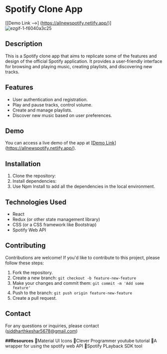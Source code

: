 # Spotify Clone App
[[Demo Link -->] 
(https://allnewspotify.netlify.app/)]<br>
![ezgif-1-f6040a3c25](https://github.com/newsid2024/Spotify_clone_/assets/108874631/73bf367a-a2bb-4627-b773-2120ef0e6e32)

## Description

This is a Spotify clone app that aims to replicate some of the features and design of the official Spotify application. It provides a user-friendly interface for browsing and playing music, creating playlists, and discovering new tracks.

## Features

- User authentication and registration.
- Play and pause tracks, control volume.
- Create and manage playlists.
- Discover new music based on user preferences.

## Demo

You can access a live demo of the app at [[Demo Link](https://your-demo-link.com)](https://allnewspotify.netlify.app/).

## Installation

1. Clone the repository:
2. Install dependencies:
3. Use Npm Install to add all the dependencies in the local environment.
   
## Technologies Used

- React
- Redux (or other state management library)
- CSS (or a CSS framework like Bootstrap)
- Spotify Web API

## Contributing

Contributions are welcome! If you'd like to contribute to this project, please follow these steps:

1. Fork the repository.
2. Create a new branch: `git checkout -b feature-new-feature`
3. Make your changes and commit them: `git commit -m 'Add some feature'`
4. Push to the branch: `git push origin feature-new-feature`
5. Create a pull request.

## Contact
For any questions or inquiries, please contact (siddharthkeshar5678@gmail.com)

**##Resources**
🔗Material UI Icons
🔗Clever Programmer youtube tutorial
🔗A wrapper for using the spotify web API
🔗Spotify PLayback SDK tool





